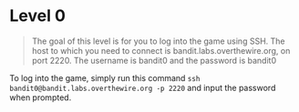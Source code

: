 # Level 0

> The goal of this level is for you to log into the game using SSH. The host to which you need to connect is bandit.labs.overthewire.org, on port 2220. The username is bandit0 and the password is bandit0

To log into the game, simply run this command `ssh bandit0@bandit.labs.overthewire.org -p 2220` and input the password when prompted.
